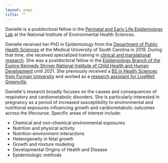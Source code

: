 ```yaml
---
layout: page
title: ""
---
```


Danielle is a postdoctoral fellow in the [Perinatal and Early Life Epidemiology Lab](https://www.niehs.nih.gov/research/atniehs/labs/epi/pi/perinatal/staff/index.cfm) at the National Institute of Environmental Health Sciences.

Danielle received her PhD in Epidemiology from the [Department of Public Health Sciences](https://medicine.musc.edu/departments/phs/about) at the Medical University of South Carolina in 2019. During that time, she received specialized training in [clinical and translational research](https://research.musc.edu/resources/sctr/funding-opportunities/training-program). She was a postdoctoral fellow in the [Epidemiology Branch of the Eunice Kennedy Shriver National Institute of Child Health and Human Development](https://www.nichd.nih.gov/about/org/dir/dph/officebranch/eb) until 2021. She previously received a [BS in Health Sciences from Furman University](https://www.furman.edu/academics/health-sciences/program-overview/health-sciences-bs/) and worked as a [research assistant for LiveWell Greenville](https://livewellgreenville.org/).

Danielle's research broadly focuses on the causes and consequences of respiratory and cardiometabolic disorders. She is particularly interested in pregnancy as a period of increased susceptibility to environmental and nutritional exposures influencing growth and cardiometabolic outcomes across the lifecourse. Specific areas of interest include:
- Chemical and non-chemical environmental exposures
- Nutrition and physical activity
- Nutrition-environment interactions
- Heterogeneity in fetal growth
- Growth and mixture modeling
- Developmental Origins of Health and Disease
- Epidemiologic methods
